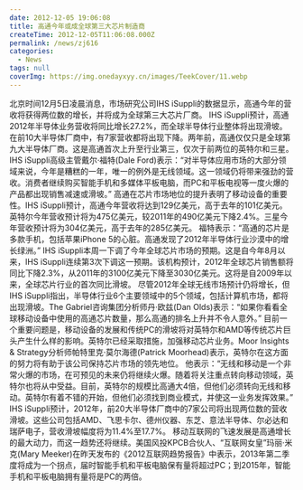 ```yaml
---
date: 2012-12-05 19:06:08
title: 高通今年或成全球第三大芯片制造商
createTime: 2012-12-05T11:06:08.000Z
permalink: /news/zj616
categories:
  - News
tags: null
coverImg: https://img.onedayxyy.cn/images/TeekCover/11.webp
---
```


北京时间12月5日凌晨消息，市场研究公司IHS iSuppli的数据显示，高通今年的营收将获得两位数的增长，并将成为全球第三大芯片厂商。 IHS iSuppli预计，高通2012年半导体业务营收将同比增长27.2%，而全球半导体行业整体将出现滑坡。在前10大半导体厂商中，有7家营收都将出现下降。两年前，高通仅仅只是全球第九大半导体厂商。这是高通首次上升至行业第三，仅次于前两位的英特尔和三星。 IHS iSuppli高级主管戴尔·福特(Dale Ford)表示：“对半导体应用市场的大部分领域来说，今年是糟糕的一年，唯一的例外是无线领域。这一领域仍将带来强劲的营收。消费者继续购买智能手机和多媒体平板电脑，而PC和平板电视等一度火爆的产品都出现销售减速或滑坡。” 高通在芯片市场地位的提升表明了移动设备的重要性。IHS iSuppli预计，高通今年营收将达到129亿美元，高于去年的101亿美元。英特尔今年营收预计将为475亿美元，较2011年的490亿美元下降2.4%。三星今年营收预计将为304亿美元，高于去年的285亿美元。 福特表示：“高通的芯片是多款手机，包括苹果iPhone 5的心脏。高通发现了2012年半导体行业沙漠中的增长绿洲。” IHS iSuppli本周一下调了今年全球芯片市场的预期。这是自今年8月以来，IHS iSuppli连续第3次下调这一预期。该机构预计，2012年全球芯片销售额将同比下降2.3%，从2011年的3100亿美元下降至3030亿美元。这将是自2009年以来，全球芯片行业的首次同比滑坡。 尽管2012年全球无线市场预计仍将增长，但IHS iSuppli指出，半导体行业6个主要领域中的5个领域，包括计算机市场，都将出现滑坡。The Gabriel咨询集团分析师丹·欧兹(Dan Olds)表示：“如果你看看全球移动设备中使用的高通芯片数量，那么高通的排名上升并不令人意外。” 目前一个重要问题是，移动设备的发展和传统PC的滑坡将对英特尔和AMD等传统芯片巨头产生什么样的影响。英特尔已经采取措施，加强移动芯片业务。Moor Insights & Strategy分析师帕特里克·莫尔海德(Patrick Moorhead)表示，英特尔在这方面的努力将有助于该公司保持芯片市场的领先地位。 他表示：“无线和移动是一个非常火爆的市场，在可预见的未来仍将继续火爆。随着将关注重点转向移动领域，英特尔也将从中受益。目前，英特尔的规模比高通大4倍，但他们必须转向无线和移动。英特尔有着不错的开始，但他们必须找到商业模式，并使这一业务发挥效果。” IHS iSuppli预计，2012年，前20大半导体厂商中的7家公司将出现两位数的营收滑坡。这些公司包括AMD、飞思卡尔、德州仪器、东芝、意法半导体、尔必达和瑞萨电子，营收滑坡幅度将为11.4%至17.7%。 移动互联网的飞速发展是高通增长的最大动力，而这一趋势还将继续。美国风投KPCB合伙人、“互联网女皇”玛丽·米克(Mary Meeker)在昨天发布的《2012互联网趋势报告》中表示，2013年第二季度将成为一个拐点，届时智能手机和平板电脑保有量将超过PC；到2015年，智能手机和平板电脑拥有量将是PC的两倍。
